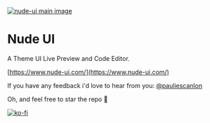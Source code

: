 <a href="https://www.nude-ui.com/" target="_blank">
<img src="https://www.nude-ui.com/images/nude-ui-open-graph-image.jpg" alt="nude-ui main image" />
</a>

# Nude UI

A Theme UI Live Preview and Code Editor.

[https://www.nude-ui.com/](https://www.nude-ui.com/)

If you have any feedback i'd love to hear from you: [@pauliescanlon](https://twitter.com/PaulieScanlon)

Oh, and feel free to star the repo 🙏

[![ko-fi](https://www.ko-fi.com/img/githubbutton_sm.svg)](https://ko-fi.com/P5P31B7G8)
